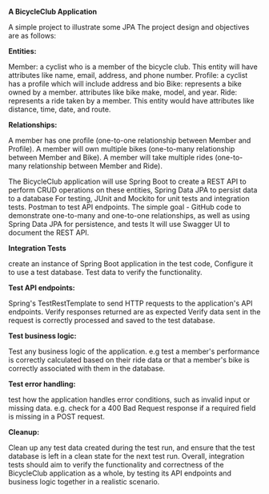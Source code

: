 **A BicycleClub Application**

A simple project to illustrate some JPA
The project design and objectives are as follows:

**Entities:**

Member: a cyclist who is a member of the bicycle club. This entity will have attributes like name, email, address, and phone number.
Profile: a cyclist has a profile which will include address and bio
Bike: represents a bike owned by a member. attributes like bike make, model, and year.
Ride: represents a ride taken by a member. This entity would have attributes like distance, time, date, and route.

**Relationships:**

A member has one profile (one-to-one relationship between Member and Profile).
A member will own multiple bikes (one-to-many relationship between Member and Bike).
A member will take multiple rides (one-to-many relationship between Member and Ride).

The BicycleClub application will use Spring Boot to create a REST API to perform CRUD operations on these entities, Spring Data JPA to persist data to a database
For testing, JUnit and Mockito for unit tests and integration tests. 
Postman to test API endpoints.
The simple goal - GitHub code to demonstrate one-to-many and one-to-one relationships, as well as using Spring Data JPA for persistence, and tests
It will use Swagger UI to document the REST API.

**Integration Tests**

create an instance of Spring Boot application in the test code, 
Configure it to use a test database. 
Test data to verify the functionality.

**Test API endpoints:**

Spring's TestRestTemplate to send HTTP requests to the application's API endpoints. 
Verify responses returned are as expected
Verify data sent in the request is correctly processed and saved to the test database.

**Test business logic:** 

Test any business logic of the application. 
e.g test a member's performance is correctly calculated based on their ride data
or that a member's bike is correctly associated with them in the database.

**Test error handling:** 

test how the application handles error conditions, such as invalid input or missing data. 
e.g. check for a 400 Bad Request response if a required field is missing in a POST request.

**Cleanup:**

Clean up any test data created during the test run, and ensure that the test database is left in a clean state for the next test run.
Overall, integration tests should aim to verify the functionality and correctness of the BicycleClub application as a whole, by testing its API endpoints 
and business logic together in a realistic scenario.




